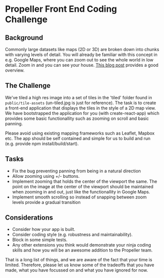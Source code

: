 # Propeller Front End Coding Challenge

## Background

Commonly large datasets like maps (2D or 3D) are broken down into chunks with varying levels of detail. You will already be familiar with this concept in e.g. Google Maps, where you can zoom out to see the whole world in low detail. Zoom in and you can see your house. [This blog post](https://macwright.org/2012/05/15/how-web-maps-work.html) provides a good overview.

## The Challenge

We've tiled a high res image into a set of tiles in the 'tiled' folder found in `public/tile-assets` (un-tiled.jpg is just for reference). The task is to create a front-end application that displays the tiles in the style of a 2D map view. We have bootstrapped the application for you (with create-react-app) which provides some basic functionallity such as zooming on scroll and basic panning.

Please avoid using existing mapping frameworks such as Leaflet, Mapbox etc. The app should be self contained and simple for us to build and run (e.g. provide npm install/build/start).

## Tasks

- Fix the bug preventing panning from being in a natural direction
- Allow zooming using +/- buttons.
- Implement zooming that holds the center of the viewport the same. The point on the image at the center of the viewport should be maintained when zooming in and out, just like the functionallity in Google Maps.
- Implement smooth scrolling so instead of snapping between zoom levels provide a gradual transition

## Considerations

- Consider how your app is built.
- Consider coding style (e.g. robustness and maintainability).
- Block in some simple tests.
- Any other extensions you think would demonstrate your ninja coding skills and how you will be an awesome addition to the Propeller team.

That is a long list of things, and we are aware of the fact that your time is limited. Therefore, please let us know some of the tradeoffs that you have made, what you have focussed on and what you have ignored for now.
